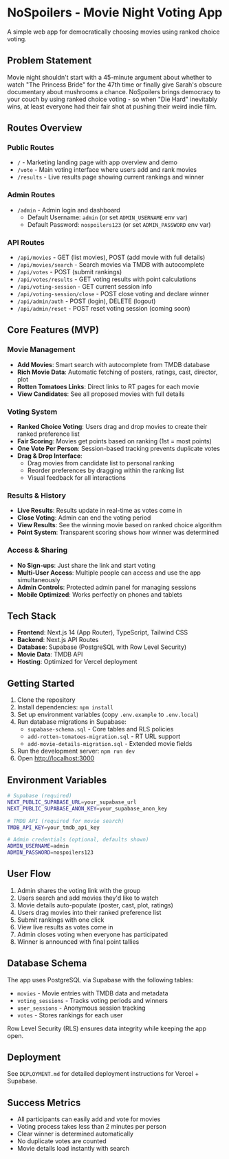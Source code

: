 # NoSpoilers - Movie Night Voting App

A simple web app for democratically choosing movies using ranked choice voting.

## Problem Statement

Movie night shouldn't start with a 45-minute argument about whether to watch "The Princess Bride" for the 47th time or finally give Sarah's obscure documentary about mushrooms a chance. NoSpoilers brings democracy to your couch by using ranked choice voting - so when "Die Hard" inevitably wins, at least everyone had their fair shot at pushing their weird indie film.

## Routes Overview

### Public Routes
- `/` - Marketing landing page with app overview and demo
- `/vote` - Main voting interface where users add and rank movies
- `/results` - Live results page showing current rankings and winner

### Admin Routes
- `/admin` - Admin login and dashboard
  - Default Username: `admin` (or set `ADMIN_USERNAME` env var)
  - Default Password: `nospoilers123` (or set `ADMIN_PASSWORD` env var)

### API Routes
- `/api/movies` - GET (list movies), POST (add movie with full details)
- `/api/movies/search` - Search movies via TMDB with autocomplete
- `/api/votes` - POST (submit rankings)
- `/api/votes/results` - GET voting results with point calculations
- `/api/voting-session` - GET current session info
- `/api/voting-session/close` - POST close voting and declare winner
- `/api/admin/auth` - POST (login), DELETE (logout)
- `/api/admin/reset` - POST reset voting session (coming soon)

## Core Features (MVP)

### Movie Management
- **Add Movies**: Smart search with autocomplete from TMDB database
- **Rich Movie Data**: Automatic fetching of posters, ratings, cast, director, plot
- **Rotten Tomatoes Links**: Direct links to RT pages for each movie
- **View Candidates**: See all proposed movies with full details

### Voting System
- **Ranked Choice Voting**: Users drag and drop movies to create their ranked preference list
- **Fair Scoring**: Movies get points based on ranking (1st = most points)
- **One Vote Per Person**: Session-based tracking prevents duplicate votes
- **Drag & Drop Interface**: 
  - Drag movies from candidate list to personal ranking
  - Reorder preferences by dragging within the ranking list
  - Visual feedback for all interactions

### Results & History
- **Live Results**: Results update in real-time as votes come in
- **Close Voting**: Admin can end the voting period
- **View Results**: See the winning movie based on ranked choice algorithm
- **Point System**: Transparent scoring shows how winner was determined

### Access & Sharing
- **No Sign-ups**: Just share the link and start voting
- **Multi-User Access**: Multiple people can access and use the app simultaneously
- **Admin Controls**: Protected admin panel for managing sessions
- **Mobile Optimized**: Works perfectly on phones and tablets

## Tech Stack

- **Frontend**: Next.js 14 (App Router), TypeScript, Tailwind CSS
- **Backend**: Next.js API Routes
- **Database**: Supabase (PostgreSQL with Row Level Security)
- **Movie Data**: TMDB API
- **Hosting**: Optimized for Vercel deployment

## Getting Started

1. Clone the repository
2. Install dependencies: `npm install`
3. Set up environment variables (copy `.env.example` to `.env.local`)
4. Run database migrations in Supabase:
   - `supabase-schema.sql` - Core tables and RLS policies
   - `add-rotten-tomatoes-migration.sql` - RT URL support
   - `add-movie-details-migration.sql` - Extended movie fields
5. Run the development server: `npm run dev`
6. Open [http://localhost:3000](http://localhost:3000)

## Environment Variables

```bash
# Supabase (required)
NEXT_PUBLIC_SUPABASE_URL=your_supabase_url
NEXT_PUBLIC_SUPABASE_ANON_KEY=your_supabase_anon_key

# TMDB API (required for movie search)
TMDB_API_KEY=your_tmdb_api_key

# Admin credentials (optional, defaults shown)
ADMIN_USERNAME=admin
ADMIN_PASSWORD=nospoilers123
```

## User Flow

1. Admin shares the voting link with the group
2. Users search and add movies they'd like to watch
3. Movie details auto-populate (poster, cast, plot, ratings)
4. Users drag movies into their ranked preference list
5. Submit rankings with one click
6. View live results as votes come in
7. Admin closes voting when everyone has participated
8. Winner is announced with final point tallies

## Database Schema

The app uses PostgreSQL via Supabase with the following tables:
- `movies` - Movie entries with TMDB data and metadata
- `voting_sessions` - Tracks voting periods and winners
- `user_sessions` - Anonymous session tracking
- `votes` - Stores rankings for each user

Row Level Security (RLS) ensures data integrity while keeping the app open.

## Deployment

See `DEPLOYMENT.md` for detailed deployment instructions for Vercel + Supabase.

## Success Metrics

- All participants can easily add and vote for movies
- Voting process takes less than 2 minutes per person
- Clear winner is determined automatically
- No duplicate votes are counted
- Movie details load instantly with search
